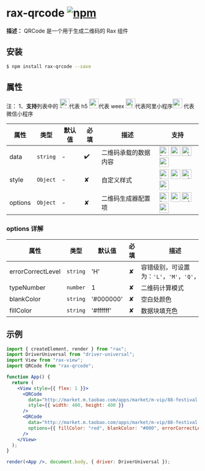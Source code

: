 # rax-qrcode [![npm](https://img.shields.io/npm/v/rax-qrcode.svg)](https://www.npmjs.com/package/rax-qrcode)

**描述：**
QRCode 是一个用于生成二维码的 Rax 组件

## 安装

```bash
$ npm install rax-qrcode --save
```

## 属性

注：
1、**支持**列表中的 <img alt="browser" src="https://gw.alicdn.com/tfs/TB1uYFobGSs3KVjSZPiXXcsiVXa-200-200.svg" width="25px" height="25px" />代表 h5 <img alt="weex" src="https://gw.alicdn.com/tfs/TB1jM0ebMaH3KVjSZFjXXcFWpXa-200-200.svg" width="25px" height="25px" />代表 weex <img alt="miniApp" src="https://gw.alicdn.com/tfs/TB1bBpmbRCw3KVjSZFuXXcAOpXa-200-200.svg" width="25px" height="25px" />代表阿里小程序<img alt="wechatMiniprogram" src="https://img.alicdn.com/tfs/TB1slcYdxv1gK0jSZFFXXb0sXXa-200-200.svg" width="25px" height="25px"> 代表微信小程序

| **属性** | **类型** | **默认值** | **必填** | **描述**             | **支持**                                                                                                                                                                                                                                                                                                                                                                |
| -------- | -------- | ---------- | -------- | -------------------- | ----------------------------------------------------------------------------------------------------------------------------------------------------------------------------------------------------------------------------------------------------------------------------------------------------------------------------------------------------------------------- |
| data     | `string` | -          | ✔️     | 二维码承载的数据内容 | <img alt="browser" src="https://gw.alicdn.com/tfs/TB1uYFobGSs3KVjSZPiXXcsiVXa-200-200.svg" width="25px" height="25px" /> <img alt="weex" src="https://gw.alicdn.com/tfs/TB1jM0ebMaH3KVjSZFjXXcFWpXa-200-200.svg" width="25px" height="25px" /> <img alt="miniApp" src="https://gw.alicdn.com/tfs/TB1bBpmbRCw3KVjSZFuXXcAOpXa-200-200.svg" width="25px" height="25px" /><img alt="wechatMiniprogram" src="https://img.alicdn.com/tfs/TB1slcYdxv1gK0jSZFFXXb0sXXa-200-200.svg" width="25px" height="25px"> |
| style    | `Object` | -          | ✘    | 自定义样式           | <img alt="browser" src="https://gw.alicdn.com/tfs/TB1uYFobGSs3KVjSZPiXXcsiVXa-200-200.svg" width="25px" height="25px" /> <img alt="weex" src="https://gw.alicdn.com/tfs/TB1jM0ebMaH3KVjSZFjXXcFWpXa-200-200.svg" width="25px" height="25px" /> <img alt="miniApp" src="https://gw.alicdn.com/tfs/TB1bBpmbRCw3KVjSZFuXXcAOpXa-200-200.svg" width="25px" height="25px" /><img alt="wechatMiniprogram" src="https://img.alicdn.com/tfs/TB1slcYdxv1gK0jSZFFXXb0sXXa-200-200.svg" width="25px" height="25px"> |
| options  | `Object` | -          | ✘    | 二维码生成器配置项   | <img alt="browser" src="https://gw.alicdn.com/tfs/TB1uYFobGSs3KVjSZPiXXcsiVXa-200-200.svg" width="25px" height="25px" /> <img alt="weex" src="https://gw.alicdn.com/tfs/TB1jM0ebMaH3KVjSZFjXXcFWpXa-200-200.svg" width="25px" height="25px" /> <img alt="miniApp" src="https://gw.alicdn.com/tfs/TB1bBpmbRCw3KVjSZFuXXcAOpXa-200-200.svg" width="25px" height="25px" /><img alt="wechatMiniprogram" src="https://img.alicdn.com/tfs/TB1slcYdxv1gK0jSZFFXXb0sXXa-200-200.svg" width="25px" height="25px"> |

### options 详解

| **属性**          | **类型** | **默认值** | **必填** | **描述**                                                                                                              |
| ----------------- | -------- | ---------- | -------- | --------------------------------------------------------------------------------------------------------------------- |
| errorCorrectLevel | `string` | 'H'          | ✘    | 容错级别，可设置为：`'L'`，`'M'`，`'Q'`，`'H'` |
| typeNumber        | `number` | 1          | ✘    | 二维码计算模式                                                                                                            |
| blankColor        | `string` | '#000000'          | ✘    | 空白处颜色                                                                                                            |
| fillColor         | `string` | '#ffffff'          | ✘    | 数据块填充色                                                                                                          |

## 示例

```jsx
import { createElement, render } from "rax";
import DriverUniversal from "driver-universal";
import View from "rax-view";
import QRCode from "rax-qrcode";

function App() {
  return (
    <View style={{ flex: 1 }}>
      <QRCode
        data="http://market.m.taobao.com/apps/market/m-vip/88-festival.html?wh_weex=true&wx_navbar_transparent=true"
        style={{ width: 400, height: 400 }}
      />
      <QRCode
        data="http://market.m.taobao.com/apps/market/m-vip/88-festival.html?wh_weex=true&wx_navbar_transparent=true"
        options={{ fillColor: "red", blankColor: "#000", errorCorrectLevel: 'L' }}
      />
    </View>
  );
}

render(<App />, document.body, { driver: DriverUniversal });
```
